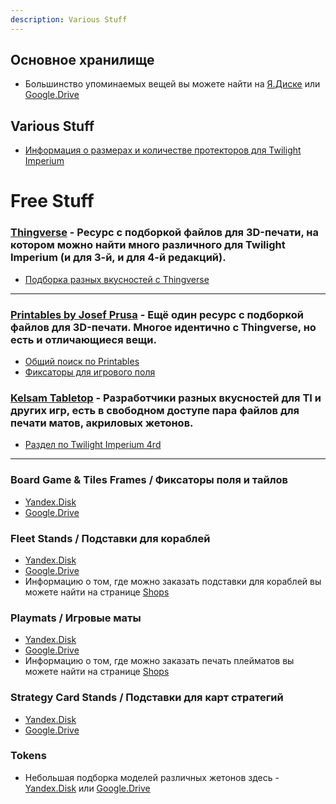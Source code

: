 ```yaml
---
description: Various Stuff
---
```


## Основное хранилище

* Большинство упоминаемых вещей вы можете найти на [Я.Диске](https://disk.yandex.ru/d/zE86YdNWxzH1Lw) или [Google.Drive](https://drive.google.com/drive/folders/1aPOfffYSGemelRfKIB-PHAtkGiKJM9oD?usp=sharing)

## Various Stuff

* [Информация о размерах и количестве протекторов для Twilight Imperium](https://boardgamegeek.com/geeklist/164572?itemid=5562442#item5562442)

# Free Stuff
### [Thingverse](https://www.thingiverse.com) - Ресурс с подборкой файлов для 3D-печати, на котором можно найти много различного для Twilight Imperium (и для 3-й, и для 4-й редакций).

* [Подборка разных вкусностей с Thingverse](thingverse.md)

---
### [Printables by Josef Prusa](https://www.printables.com) - Ещё один ресурс с подборкой файлов для 3D-печати. Многое идентично с Thingverse, но есть и отличающиеся вещи.

* [Общий поиск по Printables](https://www.printables.com/search/models?o=latest&q=Twilight%20Imperium)
* [Фиксаторы для игрового поля](https://www.printables.com/model/236222-adjustable-twilight-imperium-map-frame)

### [Kelsam Tabletop](https://tabletop.kelsam.net/) - Разработчики разных вкусностей для TI и других игр, есть в свободном доступе пара файлов для печати матов, акриловых жетонов.

* [Раздел по Twilight Imperium 4rd](https://tabletop.kelsam.net/game/twilight-imperium-fourth-edition)

---

### Board Game & Tiles Frames / Фиксаторы поля и тайлов
* [Yandex.Disk](https://disk.yandex.ru/d/YyE_hpETvNhIBA)
* [Google.Drive](https://drive.google.com/drive/folders/1QUMgOlkoj0z-GLjfvwiHKCbMAu7uME7Y?usp=drive_link)

### Fleet Stands / Подставки для кораблей
* [Yandex.Disk](https://disk.yandex.ru/d/8n_yw4AvoalWlg)
* [Google.Drive](https://drive.google.com/drive/folders/1VcBxZm35XofBdbA5eXrvW5z3XlIOE2MC?usp=sharing)
* Информацию о том, где можно заказать подставки для кораблей вы можете найти на странице [Shops](https://ti.sr2k.info/links/shops)

### Playmats / Игровые маты
* [Yandex.Disk](https://disk.yandex.ru/d/4VaPDFcR3Sohig)
* [Google.Drive](https://drive.google.com/drive/folders/1eAlZd6JOpqdaY2WzX3WVRz7upsLVIeSo?usp=sharing)
* Информацию о том, где можно заказать печать плейматов вы можете найти на странице [Shops](https://ti.sr2k.info/links/shops)

### Strategy Card Stands / Подставки для карт стратегий
* [Yandex.Disk](https://disk.yandex.ru/d/lfMPC6-wqe0uCA)
* [Google.Drive](https://drive.google.com/drive/folders/1HEzdVZ1t3OyFJxhx7xzGJCdvzY--2SVq?usp=drive_link)

### Tokens
* Небольшая подборка моделей различных жетонов здесь - [Yandex.Disk](https://disk.yandex.ru/d/VLVqtXCxKGeIQw) или [Google.Drive](https://drive.google.com/drive/folders/1s0iOqe-i8IDPjKL2Yj5XbRgdXvEG0Xty?usp=sharing)
